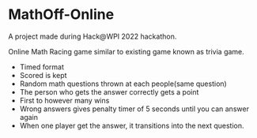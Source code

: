 # MathOff-Online
A project made during Hack@WPI 2022 hackathon.

Online Math Racing game similar to existing game known as trivia game.
- Timed format
- Scored is kept
- Random math questions thrown at each people(same question)
- The person who gets the answer correctly gets a point
- First to however many wins
- Wrong answers gives penalty timer of 5 seconds until you can answer again
- When one player get the answer, it transitions into the next question.
